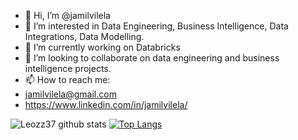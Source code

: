 - 👋 Hi, I’m @jamilvilela
- 👀 I’m interested in Data Engineering, Business Intelligence, Data Integrations, Data Modelling.
- 🌱 I’m currently working on Databricks 
- 💞️ I’m looking to collaborate on data engineering and business intelligence projects.
- 📫 How to reach me: 
- jamilvilela@gmail.com
- https://www.linkedin.com/in/jamilvilela/


![Leozz37 github stats](https://github-readme-stats.vercel.app/api?username=jamilvilela&show_icons=true&hide_border=true&count_private=true&include_all_commits=true)
[![Top Langs](https://github-readme-stats.vercel.app/api/top-langs/?username=jamilvilela&layout=compact&hide_border=true&count_private=true&hide=vue)](https://github.com/jamilvilela?tab=repositories)

<!---
jamilvilela/jamilvilela is a ✨ special ✨ repository because its `README.md` (this file) appears on your GitHub profile.
You can click the Preview link to take a look at your changes.
--->
